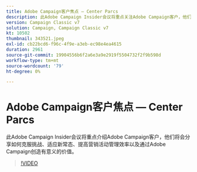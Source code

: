 ```yaml
---
title: Adobe Campaign客户焦点 — Center Parcs
description: 此Adobe Campaign Insider会议将重点关注Adobe Campaign客户，他们将会分享如何克服挑战、适应新常态，以及实现更多……（请用60到160个字符描述）
version: Campaign Classic v7
solution: Campaign, Campaign Classic v7
kt: 10502
thumbnail: 343521.jpeg
exl-id: cb22bcd6-f96c-4f9e-a3eb-ec98e4ea4615
duration: 2961
source-git-commit: 19904556b6f2a6e3a9e2919f5504732f2f9b598d
workflow-type: tm+mt
source-wordcount: '79'
ht-degree: 0%

---
```


# Adobe Campaign客户焦点 — Center Parcs

此Adobe Campaign Insider会议将重点介绍Adobe Campaign客户，他们将会分享如何克服挑战、适应新常态、提高营销活动管理效率以及通过Adobe Campaign创造有意义的价值。

>[!VIDEO](https://video.tv.adobe.com/v/343521/?quality=12&learn=on)
